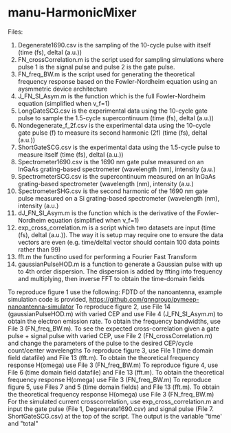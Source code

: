 # manu-HarmonicMixer

Files:
1. Degenerate1690.csv is the sampling of the 10-cycle pulse with itself (time (fs), deltaI (a.u.))
2. FN_crossCorrelation.m is the script used for sampling simulations where pulse 1 is the signal pulse and pulse 2 is the gate pulse.
3. FN_freq_BW.m is the script used for generating the theoretical frequency response based on the Fowler-Nordheim equation using an aysmmetric device architecture
4. J_FN_SI_Asym.m is the function which is the full Fowler-Nordheim equation (simplified when v_f=1)
5. LongGateSCG.csv is the experimental data using the 10-cycle gate pulse to sample the 1.5-cycle supercontinuum (time (fs), deltaI (a.u.))
6. Nondegenerate_f_2f.csv is the experimental data using the 10-cycle gate pulse (f) to measure its second harmonic (2f) (time (fs), deltaI (a.u.))
7. ShortGateSCG.csv is the experimental data using the 1.5-cycle pulse to measure itself (time (fs), deltaI (a.u.))
8. Spectrometer1690.csv is the 1690 nm gate pulse measured on an InGaAs grating-based spectrometer (wavelength (nm), intensity (a.u.)
9. SpectrometerSCG.csv is the supercontinuum measured on an InGaAs grating-based spectrometer  (wavelength (nm), intensity (a.u.)
10. SpectrometerSHG.csv is the second harmonic of the 1690 nm gate pulse measured on a Si grating-based spectrometer  (wavelength (nm), intensity (a.u.)
11. dJ_FN_SI_Asym.m is the function which is the derivative of the Fowler-Nordheim equation (simplified when v_f=1)
12. exp_cross_correlation.m is a script which two datasets are input (time (fs), deltaI (a.u.)). The way it is setup may require one to ensure the data vectors are even (e.g. time/deltaI vector should contain 100 data points rather than 99)
13. fft.m the functino used for performing a Fourier Fast Transform
14. gaussianPulseHOD.m is a function to generate a Gaussian pulse with up to 4th order dispersion. The dispersion is added by ffting into frequency and multiplying, then inverse FFT to obtain the time-domain fields

To reproduce figure 1 use the following: FDTD of the nanoantenna, example simulation code is provided, https://github.com/qnngroup/pymeep-nanoantenna-simulator
To reproduce figure 2, use File 14 (gaussianPulseHOD.m) with varied CEP and use File 4 (J_FN_SI_Asym.m) to obtain the electron emission rate. To obtain the frequency bandwidths, use File 3 (FN_freq_BW.m). To see the expected cross-correlation given a gate pulse + signal pulse with varied CEP, use File 2 (FN_crossCorrelation.m) and change the parameters of the pulse to the desired CEP/cycle count/center wavelengths
To reproduce figure 3, use File 1 (time domain field datafile) and File 13 (fft.m). To obtain the theoretical frequency response H(omega) use File 3 (FN_freq_BW.m)
To reproduce figure 4, use File 6 (time domain field datafile) and File 13 (fft.m). To obtain the theoretical frequency response H(omega) use File 3 (FN_freq_BW.m)
To reproduce figure 5, use Files 7 and 5 (time domain fields) and File 13 (fft.m). To obtain the theoretical frequency response H(omega) use File 3 (FN_freq_BW.m) For the simulated current crosscorrelation, use exp_cross_correlation.m and input the gate pulse (File 1, Degenerate1690.csv) and signal pulse (File 7. ShortGateSCG.csv) at the top of the script. The output is the variable "time' and "total"
